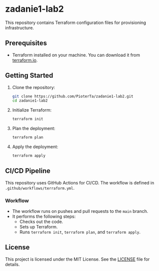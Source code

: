 # zadanie1-lab2

This repository contains Terraform configuration files for provisioning infrastructure.

## Prerequisites

- Terraform installed on your machine. You can download it from [terraform.io](https://www.terraform.io/downloads).

## Getting Started

1. Clone the repository:

    ```bash
    git clone https://github.com/PioterTa/zadanie1-lab2.git
    cd zadanie1-lab2
    ```

2. Initialize Terraform:

    ```bash
    terraform init
    ```

3. Plan the deployment:

    ```bash
    terraform plan
    ```

4. Apply the deployment:

    ```bash
    terraform apply
    ```

## CI/CD Pipeline

This repository uses GitHub Actions for CI/CD. The workflow is defined in `.github/workflows/terraform.yml`.

### Workflow

- The workflow runs on pushes and pull requests to the `main` branch.
- It performs the following steps:
  - Checks out the code.
  - Sets up Terraform.
  - Runs `terraform init`, `terraform plan`, and `terraform apply`.

## License

This project is licensed under the MIT License. See the [LICENSE](LICENSE) file for details.
